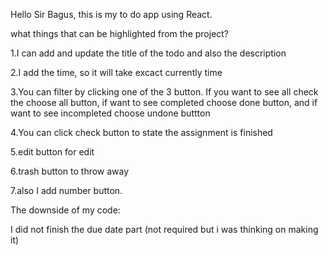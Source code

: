Hello Sir Bagus, this is my to do app using React. 

what things that can be highlighted from the project?

1.I can add and update the title of the todo and also the description

2.I add the time, so it will take excact currently time

3.You can filter by clicking one of the 3 button. If you want to see all check the choose all button, if want to see completed choose done button, and if want to see incompleted choose undone buttton

4.You can click check button to state the assignment is finished

5.edit button for edit

6.trash button to throw away

7.also I add number button. 

The downside of my code:

I did not finish the due date part (not required but i was thinking on making it)
